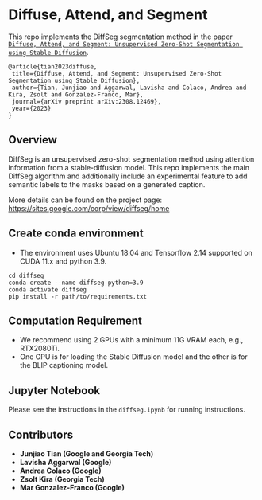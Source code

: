 # Diffuse, Attend, and Segment
 This repo implements the DiffSeg segmentation method in the paper [``Diffuse, Attend, and Segment: Unsupervised Zero-Shot Segmentation using Stable Diffusion``](https://arxiv.org/abs/2308.12469).
 
 ```
 @article{tian2023diffuse,
  title={Diffuse, Attend, and Segment: Unsupervised Zero-Shot Segmentation using Stable Diffusion},
  author={Tian, Junjiao and Aggarwal, Lavisha and Colaco, Andrea and Kira, Zsolt and Gonzalez-Franco, Mar},
  journal={arXiv preprint arXiv:2308.12469},
  year={2023}
}
```

## Overview
DiffSeg is an unsupervised zero-shot segmentation method using attention information from a stable-diffusion model. This repo implements the main DiffSeg algorithm and additionally include an experimental feature to add semantic labels to the masks based on a generated caption.

More details can be found on the project page: https://sites.google.com/corp/view/diffseg/home

## Create conda environment

- The environment uses Ubuntu 18.04 and Tensorflow 2.14 supported on CUDA 11.x and python 3.9. 
```
cd diffseg
conda create --name diffseg python=3.9
conda activate diffseg
pip install -r path/to/requirements.txt
```

## Computation Requirement
- We recommend using 2 GPUs with a minimum 11G VRAM each, e.g., RTX2080Ti.
- One GPU is for loading the Stable Diffusion model and the other is for the BLIP captioning model. 

## Jupyter Notebook
Please see the instructions in the ``diffseg.ipynb`` for running instructions. 

## Contributors
- **Junjiao Tian (Google and Georgia Tech)**
- **Lavisha Aggarwal (Google)**
- **Andrea Colaco (Google)**
- **Zsolt Kira (Georgia Tech)**
- **Mar Gonzalez-Franco (Google)**  
